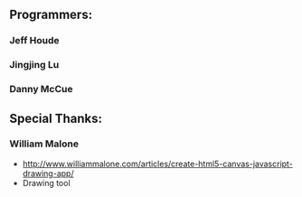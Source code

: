 Programmers:
---

### Jeff Houde ###
### Jingjing Lu ###
### Danny McCue ###

Special Thanks:
---

### William Malone ###
* http://www.williammalone.com/articles/create-html5-canvas-javascript-drawing-app/
* Drawing tool


